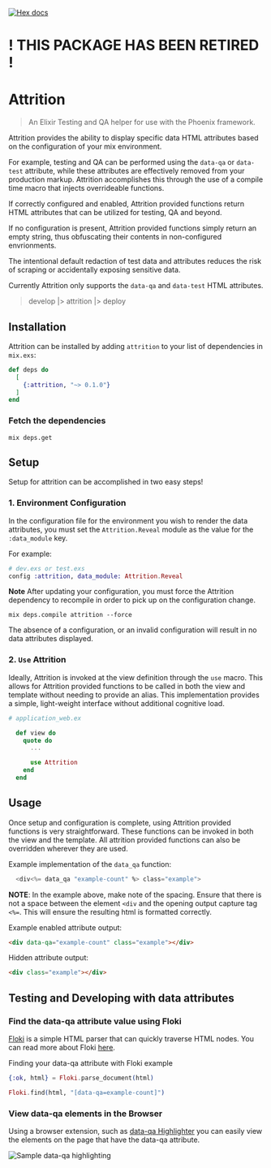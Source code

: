 [![Hex docs](http://img.shields.io/badge/hex.pm-docs-green.svg)](https://hexdocs.pm/attrition)

# ! THIS PACKAGE HAS BEEN RETIRED !

# Attrition

> An Elixir Testing and QA helper for use with the Phoenix framework.

Attrition provides the ability to display specific data HTML attributes
based on the configuration of your mix environment.

For example, testing and QA can be performed using the `data-qa` or `data-test` attribute,
while these attributes are effectively removed from your production markup.
Attrition accomplishes this through the use of a compile time macro that injects
overrideable functions.

If correctly configured and enabled, Attrition provided functions return
HTML attributes that can be utilized for testing, QA and beyond.

If no configuration is present, Attrition provided functions simply return
an empty string, thus obfuscating their contents in non-configured envrionments.

The intentional default redaction of test data and attributes reduces the risk
of scraping or accidentally exposing sensitive data.

Currently Attrition only supports the `data-qa` and `data-test` HTML attributes.

> develop |> attrition |> deploy

## Installation

Attrition can be installed by adding `attrition` to your list of dependencies in `mix.exs`:

```elixir
def deps do
  [
    {:attrition, "~> 0.1.0"}
  ]
end
```

### Fetch the dependencies

```shell
mix deps.get
```

## Setup

Setup for attrition can be accomplished in two easy steps!

### 1. Environment Configuration

In the configuration file for the environment you wish to render the
data attributes, you must set the `Attrition.Reveal` module as the
value for the `:data_module` key.

For example:

```elixir
# dev.exs or test.exs
config :attrition, data_module: Attrition.Reveal
```

**Note** After updating your configuration, you must force the Attrition
dependency to recompile in order to pick up on the configuration change.

```shell
mix deps.compile attrition --force
```

The absence of a configuration, or an invalid configuration will
result in no data attributes displayed.

### 2. `Use` Attrition

Ideally, Attrition is invoked at the view definition through
the `use` macro. This allows for Attrition provided functions
to be called in both the view and template without needing to
provide an alias. This implementation provides a simple,
light-weight interface without additional cognitive load.

```elixir
# application_web.ex

  def view do
    quote do
      ...

      use Attrition
    end
  end
```

## Usage

Once setup and configuration is complete, using Attrition
provided functions is very straightforward. These functions
can be invoked in both the view and the template. All attrition
provided functions can also be overridden wherever they are used.

Example implementation of the `data_qa` function:

```elixir
  <div<%= data_qa "example-count" %> class="example">
```

**NOTE**: In the example above, make note of the spacing. Ensure that
there is not a space between the element `<div` and the opening output capture
tag `<%=`. This will ensure the resulting html is formatted correctly.

Example enabled attribute output:

```html
<div data-qa="example-count" class="example"></div>
```

Hidden attribute output:

```html
<div class="example"></div>
```

## Testing and Developing with data attributes

### Find the data-qa attribute value using Floki

[Floki](https://hex.pm/packages/floki) is a simple HTML parser that
can quickly traverse HTML nodes. You can read more about Floki
[here](https://hexdocs.pm/floki/Floki.html).

Finding your data-qa attribute with Floki example

```elixir
{:ok, html} = Floki.parse_document(html)

Floki.find(html, "[data-qa=example-count]")
```

### View data-qa elements in the Browser

Using a browser extension, such as [data-qa Highlighter](https://chrome.google.com/webstore/detail/data-qa-highlighter/idhhdaefanknhldagkhodblcpifdddcf?hl=en)
you can easily view the elements on the page that have the data-qa attribute.

![Sample data-qa highlighting](https://lh3.googleusercontent.com/EEJotHEtiJT8VtbXYfb1_kDMOruvRQzsc4fk8kP93AHQnWlweht8OfJ4M8sIgxLEyxZhZ7dmVwU=w640-h400-e365)
